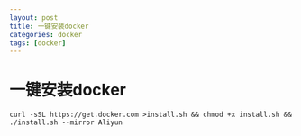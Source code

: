 ```yaml
---
layout: post
title: 一键安装docker
categories: docker
tags: [docker]
---
```


# 一键安装docker

````shell
curl -sSL https://get.docker.com >install.sh && chmod +x install.sh && ./install.sh --mirror Aliyun
````

